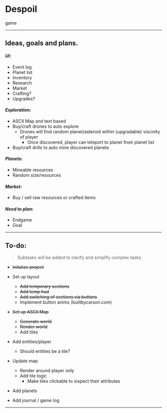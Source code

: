 # Despoil

game 

---

## Ideas, goals and plans. 

#### *UI*:

- Event log
- Planet list 
- Inventory
- Research
- Market
- Crafting?
- Upgrades?
    
#### *Exploration*:
- ASCII Map and text based
- Buy/craft drones to auto explore
    - Drones will find random planet/asteroid within (upgradable) viscinity of player
        - Once discovered, player can teleport to planet from planet list
- Buy/craft drills to auto mine discovered planets
    
#### *Planets*:
- Mineable resources
- Random size/resources

#### *Market*:
- Buy / sell raw resources or crafted items

#### *Need to plan*:
- Endgame
- Goal

___
## To-do:

> Subtasks will be added to clarify and simplify complex tasks

- ~~Initalize project~~
- Set up layout
    - ~~Add temporary sections~~
    - ~~Add temp hud~~
    - ~~Add switching of sections via buttons~~
    - Implement button anims (builtbycarson.com)
- ~~Set up ASCII Map~~
    - ~~Generate world~~
    - ~~Render world~~
    - Add tiles
- Add entities/player
    - Should entities be a tile?
- Update map
    - Render around player only
    - Add tile logic
        - Make tiles clickable to inspect their attributes

- Add planets
- Add journal / game log


___